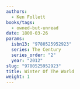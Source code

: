 ```yaml
---
authors:
  - Ken Follett
books/tags:
  - owned-but-unread
date: 1800-03-26
params:
  isbn13: "9780525952923"
  series: The Century
  series_order: "2"
  year: "2012"
slug: "9780525952923"
title: Winter Of The World
weight: 1
---
```


<!--more-->
